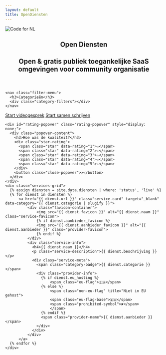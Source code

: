 ```yaml
---
layout: default
title: OpenDiensten
---
```


<div class="app-container">
  <aside class="sidebar">
    <div class="sidebar-logo">
      <img src="https://codefor.nl/img/Logo-orange-01.png" alt="Code for NL" class="codefor-logo">
    </div>
    <header class="sidebar-header">
      <h1>Open Diensten</h1>
      <h2>Open & gratis publiek toegankelijke SaaS omgevingen voor community organisatie</h2>
    </header>
    
    <nav class="filter-menu">
      <h3>Categorieën</h3>
      <div class="category-filters"></div>
    </nav>
  </aside>
  
  <main class="content-area">
    <div class="quick-actions">
      <a href="/videobellen" class="action-button random-button" target="_blank">Start videogesprek</a>
      <a href="/samen-schrijven" class="action-button random-button" target="_blank">Start samen schrijven</a>
    </div>
    
    <div id="rating-popover" class="rating-popover" style="display: none;">
      <div class="popover-content">
        <h3>Hoe was de kwaliteit?</h3>
        <div class="star-rating">
          <span class="star" data-rating="1">☆</span>
          <span class="star" data-rating="2">☆</span>
          <span class="star" data-rating="3">☆</span>
          <span class="star" data-rating="4">☆</span>
          <span class="star" data-rating="5">☆</span>
        </div>
        <button class="close-popover">×</button>
      </div>
    </div>
    <div class="services-grid">
      {% assign diensten = site.data.diensten | where: 'status', 'live' %}
      {% for dienst in diensten %}
          <a href="{{ dienst.url }}" class="service-card" target="_blank" data-category="{{ dienst.categorie | slugify }}">
              <div class="favicon-container">
                  <img src="{{ dienst.favicon }}" alt="{{ dienst.naam }}" class="service-favicon">
                  {% if dienst.aanbieder_favicon %}
                  <img src="{{ dienst.aanbieder_favicon }}" alt="{{ dienst.aanbieder }}" class="provider-favicon">
                  {% endif %}
              </div>
              <div class="service-info">
                <h4>{{ dienst.naam }}</h4>
                <p class="service-description">{{ dienst.beschrijving }}</p>
                <div class="service-meta">
                  <span class="category-badge">{{ dienst.categorie }}</span>
                  <div class="provider-info">
                    {% if dienst.eu_hosting %}
                        <span class="eu-flag">🇪🇺</span>
                    {% else %}
                        <span class="non-eu-flag" title="Niet in EU gehost">
                        <span class="eu-flag-base">🇪🇺</span>
                        <span class="prohibited-symbol">✘</span>
                        </span>
                    {% endif %}
                    <span class="provider-name">{{ dienst.aanbieder }}</span>
                  </div>
                </div>
              </div>
          </a>
      {% endfor %}
    </div>
  </main>
</div>

<script>
  document.addEventListener('DOMContentLoaded', function() {
    // Rating popover functionality
    var popover = document.getElementById('rating-popover');
    var randomButtons = document.querySelectorAll('.random-button');
    var stars = document.querySelectorAll('.star');
    var closeBtn = document.querySelector('.close-popover');
    
    // Show popover when random button is clicked
    randomButtons.forEach(function(button) {
      button.addEventListener('click', function(e) {
        // Show popover
        popover.style.display = 'flex';
        
        // Store which service was clicked
        popover.dataset.service = e.target.textContent;
      });
    });
    
    // Handle star clicks
    stars.forEach(function(star, index) {
      star.addEventListener('click', function() {
        var rating = parseInt(star.dataset.rating);
        
        // Fill stars up to clicked rating
        stars.forEach(function(s, i) {
          if (i < rating) {
            s.textContent = '★';
            s.classList.add('filled');
          } else {
            s.textContent = '☆';
            s.classList.remove('filled');
          }
        });
        
        // Store rating (could be sent to an API or stored locally)
        console.log('Service:', popover.dataset.service, 'Rating:', rating);
        
        // Hide popover after rating
        setTimeout(function() {
          popover.style.display = 'none';
          // Reset stars
          stars.forEach(function(s) {
            s.textContent = '☆';
            s.classList.remove('filled');
          });
        }, 1000);
      });
      
      // Hover effect
      star.addEventListener('mouseenter', function() {
        var hoverRating = parseInt(star.dataset.rating);
        stars.forEach(function(s, i) {
          if (i < hoverRating) {
            s.classList.add('hover');
          } else {
            s.classList.remove('hover');
          }
        });
      });
    });
    
    // Reset hover on mouse leave
    document.querySelector('.star-rating').addEventListener('mouseleave', function() {
      stars.forEach(function(s) {
        s.classList.remove('hover');
      });
    });
    
    // Close button
    closeBtn.addEventListener('click', function() {
      popover.style.display = 'none';
      // Reset stars
      stars.forEach(function(s) {
        s.textContent = '☆';
        s.classList.remove('filled');
      });
    });
    
    // Close on background click
    popover.addEventListener('click', function(e) {
      if (e.target === popover) {
        popover.style.display = 'none';
        // Reset stars
        stars.forEach(function(s) {
          s.textContent = '☆';
          s.classList.remove('filled');
        });
      }
    });
    
    // Category filter functionality
    var categories = {};
    var allServices = [];
    
    document.querySelectorAll('[data-category]').forEach(function(el) {
      var category = el.getAttribute('data-category');
      allServices.push(el);
      if (!categories[category]) {
        categories[category] = [];
      }
      categories[category].push(el);
    });
    
    // Add "All" filter
    var allButton = document.createElement('button');
    allButton.innerText = 'Alle';
    allButton.classList.add('filter-button', 'active');
    allButton.addEventListener('click', function() {
      document.querySelectorAll('.filter-button').forEach(btn => btn.classList.remove('active'));
      this.classList.add('active');
      allServices.forEach(function(service) {
        service.style.display = 'flex';
      });
    });
    document.querySelector('.category-filters').appendChild(allButton);
    
    // Add category filters
    for (var category in categories) {
      var button = document.createElement('button');
      button.innerText = category;
      button.classList.add('filter-button');
      button.setAttribute('data-category', category);
      button.addEventListener('click', function(e) {
        var selectedCategory = e.target.getAttribute('data-category');
        document.querySelectorAll('.filter-button').forEach(btn => btn.classList.remove('active'));
        e.target.classList.add('active');
        
        allServices.forEach(function(service) {
          service.style.display = 'none';
        });
        categories[selectedCategory].forEach(function(service) {
          service.style.display = 'flex';
        });
      });
      document.querySelector('.category-filters').appendChild(button);
    }
  });
</script>
